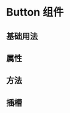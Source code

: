 # Button 组件

## 基础用法
<demo src="../demos/button.vue" language="vue" title="button组件" desc="常用的按钮样式"></demo>

## 属性

## 方法

## 插槽
